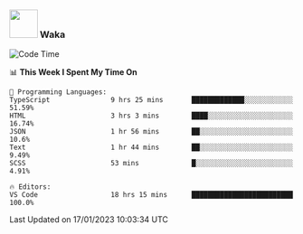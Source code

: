 ### <img src="https://media.giphy.com/media/VgCDAzcKvsR6OM0uWg/giphy.gif" width="50"> Waka

  <!--START_SECTION:waka-->
![Code Time](http://img.shields.io/badge/Code%20Time-1%2C180%20hrs%2029%20mins-blue)

📊 **This Week I Spent My Time On** 

```text
💬 Programming Languages: 
TypeScript               9 hrs 25 mins       █████████████░░░░░░░░░░░░   51.59% 
HTML                     3 hrs 3 mins        ████░░░░░░░░░░░░░░░░░░░░░   16.74% 
JSON                     1 hr 56 mins        ██░░░░░░░░░░░░░░░░░░░░░░░   10.6% 
Text                     1 hr 44 mins        ██░░░░░░░░░░░░░░░░░░░░░░░   9.49% 
SCSS                     53 mins             █░░░░░░░░░░░░░░░░░░░░░░░░   4.91%

🔥 Editors: 
VS Code                  18 hrs 15 mins      █████████████████████████   100.0%

```


 Last Updated on 17/01/2023 10:03:34 UTC
<!--END_SECTION:waka-->
